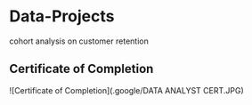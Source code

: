 # Data-Projects
cohort analysis on customer retention

## Certificate of Completion
![Certificate of Completion](.google/DATA ANALYST CERT.JPG)
